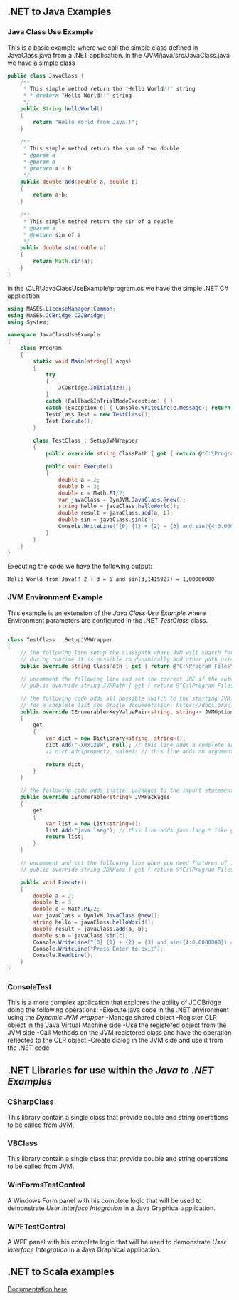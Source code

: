 ## .NET to Java Examples
### Java Class Use Example
This is a basic example where we call the simple class defined in JavaClass.java from a .NET application.
in the /JVM/java/src/JavaClass.java we have a simple class

```Java
public class JavaClass {
    /**
     * This simple method return the "Hello World!!" string
     * * @return "Hello World!!" string
     */
    public String helloWorld()
    {
        return "Hello World from Java!!";
    }
    
    /**
     * This simple method return the sum of two double
     * @param a
     * @param b
     * @return a + b
     */
    public double add(double a, double b)
    {
        return a+b;
    }
    
    /**
     * This simple method return the sin of a double
     * @param a
     * @return sin of a
     */
    public double sin(double a)
    {
        return Math.sin(a);
    }
}
```
in the \CLR\JavaClassUseExample\program.cs we have the simple .NET C# application

```c#
using MASES.LicenseManager.Common;
using MASES.JCBridge.C2JBridge;
using System;

namespace JavaClassUseExample
{
    class Program
    {
        static void Main(string[] args)
        {
            try
            {
                JCOBridge.Initialize();
            }
            catch (FallbackInTrialModeException) { }
            catch (Exception e) { Console.WriteLine(e.Message); return; }
            TestClass Test = new TestClass();
            Test.Execute();
        }

        class TestClass : SetupJVMWrapper
        {
            public override string ClassPath { get { return @"C:\Program Files\MASES Group\JCOB\Core;..\..\JVM\Output"; } }

            public void Execute()
            {
                double a = 2;
                double b = 3;
                double c = Math.PI/2;
                var javaClass = DynJVM.JavaClass.@new();
                string hello = javaClass.helloWorld();
                double result = javaClass.add(a, b);
                double sin = javaClass.sin(c);
                Console.WriteLine("{0} {1} + {2} = {3} and sin({4:0.0000000}) = {5:0.00000000}", hello, a, b, result, c, sin);
            }
        }
    }
}

```
Executing the code we have the following output:
```
Hello World from Java!! 2 + 3 = 5 and sin(3,1415927) = 1,00000000
```
### JVM Environment Example

This example is an extension of the _Java Class Use Example_ where Environment parameters are configured in the .NET _TestClass_ class.

```c#

class TestClass : SetupJVMWrapper
{
    // the following line setup the classpath where JVM will search for classes
    // during runtime it is possible to dynamically add other path using a call like DynJVM.JVMHelper.addPath(<the path to add>);
    public override string ClassPath { get { return @"C:\Program Files\MASES Group\JCOB\Core;..\..\JVM\Java\Output"; } }

    // uncomment the following line and set the correct JRE if the automatic search system fails
    // public override string JVMPath { get { return @"C:\Program Files\Java\jre1.8.0_121\bin\server\jvm.dll"; } }

    // the following code adds all possible switch to the starting JVM.
    // for a complete list see Oracle documentation: https://docs.oracle.com/javase/8/docs/technotes/tools/windows/java.html
    public override IEnumerable<KeyValuePair<string, string>> JVMOptions
    {
        get
        {
            var dict = new Dictionary<string, string>();
            dict.Add("-Xmx128M", null); // this line adds a complete argument
            // dict.Add(property, value); // this line adds an argument like -Dproperty = value

            return dict;
        }
    }

    // the following code adds initial packages to the import statement.
    public override IEnumerable<string> JVMPackages
    {
        get
        {
            var list = new List<string>();
            list.Add("java.lang"); // this line adds java.lang.* like you do with "import java.lang.*" in Java
            return list;
        }
    }

    // uncomment and set the following line when you need features of JDK like the use of the compiler
    // public override string JDKHome { get { return @"C:\Program Files\Java\jdk1.8.0_121\"; } }

    public void Execute()
    {
        double a = 2;
        double b = 3;
        double c = Math.PI/2;
        var javaClass = DynJVM.JavaClass.@new();
        string hello = javaClass.helloWorld();
        double result = javaClass.add(a, b);
        double sin = javaClass.sin(c);
        Console.WriteLine("{0} {1} + {2} = {3} and sin({4:0.0000000}) = {5:0.00000000}", hello, a, b, result, c, sin);
        Console.WriteLine("Press Enter to exit");
        Console.ReadLine();
    }
}

```
### ConsoleTest
This is a more complex application that explores the ability of JCOBridge doing the following operations:
-Execute java code in the .NET environment using the _Dynamic JVM wrapper_
-Manage shared object
-Register CLR object in the Java Virtual Machine side
-Use the registered object from the JVM side
-Call Methods on the JVM registered class and have the operation reflected to the CLR object
-Create dialog in the JVM side and use it from the .NET code

## .NET Libraries for use within the _Java to .NET Examples_

### CSharpClass
This library contain a single class that provide double and string operations to be called from JVM.
### VBClass
This library contain a single class that provide double and string operations to be called from JVM.
### WinFormsTestControl
A Windows Form panel with his complete logic that will be used to demonstrate _User Interface Integration_ in a Java Graphical application.
### WPFTestControl
A WPF panel with his complete logic that will be used to demonstrate _User Interface Integration_ in a Java Graphical application.

## .NET to Scala examples
[Documentation here](ScalaClassUseExample/README.md)